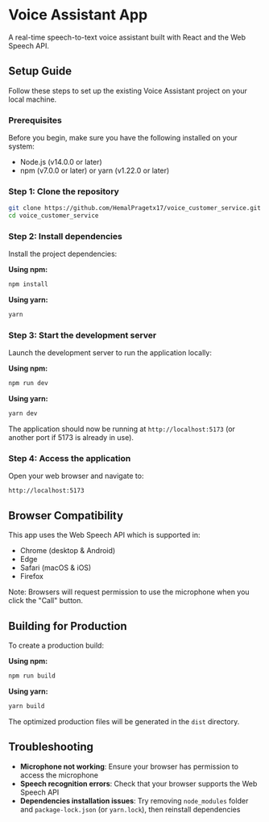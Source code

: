 # Voice Assistant App

A real-time speech-to-text voice assistant built with React and the Web Speech API.

## Setup Guide

Follow these steps to set up the existing Voice Assistant project on your local machine.

### Prerequisites

Before you begin, make sure you have the following installed on your system:
- Node.js (v14.0.0 or later)
- npm (v7.0.0 or later) or yarn (v1.22.0 or later)

### Step 1: Clone the repository

```bash
git clone https://github.com/HemalPragetx17/voice_customer_service.git
cd voice_customer_service
```

### Step 2: Install dependencies

Install the project dependencies:

**Using npm:**
```bash
npm install
```

**Using yarn:**
```bash
yarn
```

### Step 3: Start the development server

Launch the development server to run the application locally:

**Using npm:**
```bash
npm run dev
```

**Using yarn:**
```bash
yarn dev
```

The application should now be running at `http://localhost:5173` (or another port if 5173 is already in use).

### Step 4: Access the application

Open your web browser and navigate to:
```
http://localhost:5173
```

## Browser Compatibility

This app uses the Web Speech API which is supported in:
- Chrome (desktop & Android)
- Edge
- Safari (macOS & iOS)
- Firefox

Note: Browsers will request permission to use the microphone when you click the "Call" button.

## Building for Production

To create a production build:

**Using npm:**
```bash
npm run build
```

**Using yarn:**
```bash
yarn build
```

The optimized production files will be generated in the `dist` directory.

## Troubleshooting

- **Microphone not working**: Ensure your browser has permission to access the microphone
- **Speech recognition errors**: Check that your browser supports the Web Speech API
- **Dependencies installation issues**: Try removing `node_modules` folder and `package-lock.json` (or `yarn.lock`), then reinstall dependencies
